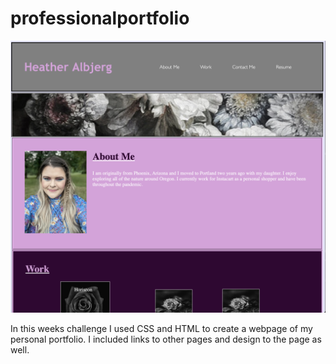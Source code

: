 # professionalportfolio
<img src="./images/screenshot.png" alt=""/>
<p>In this weeks challenge I used CSS and HTML to create a webpage of my personal portfolio. I included links to other pages and design to the page as well.</p>